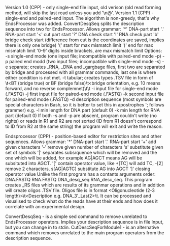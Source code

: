 Version 1.0 (CPP) - only single-end file input, old verison (old read forming method, will skip the last read unless you add '\n@'.
Version 1.1 (CPP) - single-end and paired-end input. The algorithm is non-greedy, that's why EndsProcessor was added. ConvertDesqSeq splits the description sequence into two for EndsProcessor.
Allows grammar:
  '*' DNA-part start
  '.' RNA-part start
  '<' cut part start
  '?' DNA check start
  '!' RNA check part
  'b' bridge check start (difference from cut is the coordinates are saved, implies there is only one bridge)
  '(' start for max mismatch limit
  ')' end for max mismatch limit
  '0-9' digits inside brackets, are max mismatch limit
Options:
  -s single-end mode (one input file; incompatible with paired-end mode -p)
  -p paired end modd (two input files; incompatible with single-end mode -s)
  -e separate; creates _RNA, _DNA and _gargbage files, first two are separated by bridge and processed with all grammar commands, last one is where either condition is not met.
  -t tabular; creates  types .TSV file in form of <ID>\t<BT (bridge true) or BF (bridge false)\t<bridge orientation, e.g. 10 means forward, and no reverse complemnet)\t<start coordinate of the bridge>\t<end coordinate of the bridge>
  -i input file for single-end mode (.FASTQ)
  -j first input file for paired-end mode (.FASTQ)
  -k second input file for paired-end mode (.FASTQ)
  -d description sequence (most symbols are special characters in Bash, so it is better to set this in apostrophes '; follows grammer) e.g.
  -l min length for DNA part (default 0)
  -k min length for RNA part (default 0)
If both -s and -p are abscent, program couldn't write (no rights) or reads in R1 and R2 are not sorted (ID from R1 doesn't correspond to ID from R2 at the same string) the program will exit and write the reason.

Endsprocessor (CPP) - position-based editor for restriction sites and other sequences.
Allows grammar:
  '*' DNA-part start
  '.' RNA-part start
  '+' add given characters
  '-' remove given number of characters
  's' substitute given set of symbols
  '|' separates subsrquence which will be removed and the one which will be added, for example AG|AGCT means AG will be subsituted into AGCT.
  '[' contain operator value, like +[TC] will add TC, -[2] remove 2 characters, s[AG|AGTC] substitute AG into AGCT
  ']' closing operator value
Unlike the first program has a contants arguments order: DNA.FASTQ RNA.FASTQ DNA_desq_seq RNA_desc_seq.
This program creates _RS files which are results of its grammar operations and in addition will create oligos .TSV file. Oligos file is in format <Oligonucleotide (2-3 length)>\t<Description e.g. DNA_3'_Last2>\t<Count>. It can be processed and visualised to check what do the reads have at their ends and how does it correlate with an experimental design.

ConvertDesqSeq - is a simple sed command to remove unrelated to EndsProcessor operators. Implies your description sequence is in file Input, but you can change in to stdin.
CutDescSeqForModule1 - is an alternative command which removes unrelated to the main program operators from the description sequence.


